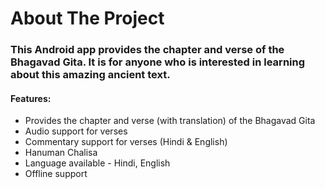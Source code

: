 # About The Project

### This Android app provides the chapter and verse of the Bhagavad Gita. It is for anyone who is interested in learning about this amazing ancient text.

#### Features:

* Provides the chapter and verse (with translation) of the Bhagavad Gita
* Audio support for verses
* Commentary support for verses (Hindi & English)
* Hanuman Chalisa
* Language available - Hindi, English
* Offline support
